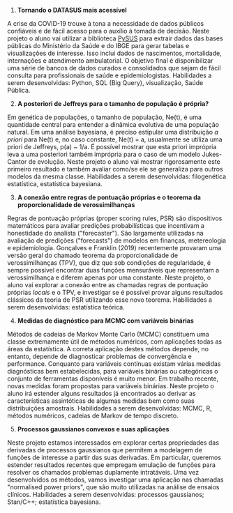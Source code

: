 1) **Tornando o DATASUS mais acessível**

A crise da COVID-19 trouxe à tona a necessidade de dados públicos confiáveis e de fácil acesso para o auxílio à tomada de decisão.
Neste projeto o aluno vai utilizar a biblioteca [PySUS](https://github.com/AlertaDengue/PySUS) para extrair dados das bases públicas do Ministério da Saúde e do IBGE para gerar tabelas e visualizações de interesse.
Isso inclui dados de nascimentos, mortalidade, internações e atendimento ambulatorial.
O objetivo final é disponibilizar uma série de bancos de dados curados e consolidados que sejam de fácil consulta para profissionais de saúde e epidemiologistas.
Habilidades a serem desenvolvidas: Python, SQL (Big Query), visualização, Saúde Pública.

2) **A posteriori de Jeffreys para o tamanho de população é própria?**

Em genética de populações, o tamanho de população, Ne(t), é uma quantidade central para entender a dinâmica evolutiva de uma população natural.
Em uma análise bayesiana, é preciso estipular uma distribuição _a priori_ para Ne(t) e, no caso constante, Ne(t) = a, usualmente se utiliza uma priori de Jeffreys, p(a) ~ 1/a.
É possível mostrar que esta priori imprópria leva a uma posteriori também imprópria para o caso de um modelo Jukes-Cantor de evolução.
Neste projeto o aluno vai mostrar rigorosamente este primeiro resultado e também avaliar como/se ele se generaliza para outros modelos da mesma classe.
Habilidades a serem desenvolvidas: filogenética estatística, estatística bayesiana.

3) **A conexão entre regras de pontuação próprias e o teorema da proporcionalidade de verossimilhanças**

Regras de pontuação próprias (proper scoring rules, PSR) são dispositivos matemáticos para avaliar predições probabilísticas que incentivam a honestidade do analista ("forecaster").
São largamente utilizadas na avaliação de predições ("forecasts") de modelos em finanças, metereologia e epidemiologia.
Gonçalves e Franklin (2019) recentemente provaram uma versão geral do chamado teorema da proporcionalidade de verossimilhanças (TPV), que diz que sob condições de regularidade, é sempre possível encontrar duas funções mensuráveis que representam a verossimilhança e diferem apenas por uma constante. 
Neste projeto, o aluno vai explorar a conexão entre as chamadas regras de pontuação próprias _locais_ e o TPV, e investigar se é possível provar alguns resultados clássicos da teoria de PSR utilizando esse novo teorema. 
Habilidades a serem desenvolvidas: estatística teórica.

4) **Medidas de diagnóstico para MCMC com variáveis binárias**

Métodos de cadeias de Markov Monte Carlo (MCMC) constituem uma classe extremamente útil de métodos numéricos, com aplicações todas as áreas da estatística. A correta aplicação destes métodos depende, no entanto, depende de diagnosticar problemas de convergência e performance. 
Conquanto para variáveis contínuas existam várias medidas diagnósticas bem estabelecidas, para variáveis binárias ou categóricas o conjunto de ferramentas disponíveis é muito menor.
Em trabalho recente, novas medidas foram propostas para variáveis binárias. Neste projeto o aluno irá estender alguns resultados já encontrados ao derivar as características assintóticas de algumas medidas bem como suas distribuições amostrais.
Habilidades a serem desenvolvidas: MCMC, R, métodos numéricos, cadeias de Markov de tempo discreto. 

5) **Processos gaussianos convexos e suas aplicações**

Neste projeto estamos interessados em explorar certas propriedades das derivadas de processos gaussianos que permitem a modelagem de funções de interesse a partir das suas derivadas.
Em particular, queremos estender resultados recentes que empregam emulação de funções para resolver os chamados problemas duplamente intratáveis.
Uma vez desenvolvidos os métodos, vamos investigar uma aplicação nas chamadas "normalised power priors", que são muito utilizadas na análise de ensaios clínicos.
Habilidades a serem desenvolvidas: processos gaussianos; Stan/C++; estatística bayesiana.
